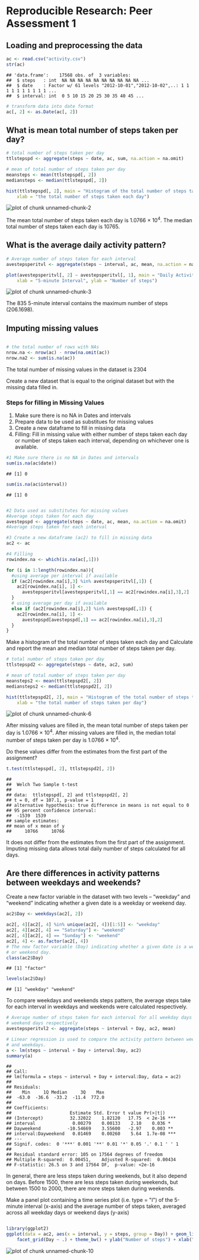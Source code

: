# Reproducible Research: Peer Assessment 1


## Loading and preprocessing the data

```r
ac <- read.csv("activity.csv")
str(ac)
```

```
## 'data.frame':	17568 obs. of  3 variables:
##  $ steps   : int  NA NA NA NA NA NA NA NA NA NA ...
##  $ date    : Factor w/ 61 levels "2012-10-01","2012-10-02",..: 1 1 1 1 1 1 1 1 1 1 ...
##  $ interval: int  0 5 10 15 20 25 30 35 40 45 ...
```

```r
# transform data into date format
ac[, 2] <- as.Date(ac[, 2])
```



## What is mean total number of steps taken per day?


```r
# total number of steps taken per day
ttlstepspd <- aggregate(steps ~ date, ac, sum, na.action = na.omit)

# mean of total number of steps taken per day
meansteps <- mean(ttlstepspd[, 2])
mediansteps <- median(ttlstepspd[, 2])

hist(ttlstepspd[, 2], main = "Histogram of the total number of steps taken each day", 
    xlab = "the total number of steps taken each day")
```

![plot of chunk unnamed-chunk-2](figure/unnamed-chunk-2.png) 



The mean total number of steps taken each day is 1.0766 &times; 10<sup>4</sup>.
The median total number of steps taken each day is 10765.



## What is the average daily activity pattern?


```r
# Average number of steps taken for each interval
avestepsperitvl <- aggregate(steps ~ interval, ac, mean, na.action = na.omit)

plot(avestepsperitvl[, 2] ~ avestepsperitvl[, 1], main = "Daily Activity Pattern", 
    xlab = "5-minute Interval", ylab = "Number of steps")
```

![plot of chunk unnamed-chunk-3](figure/unnamed-chunk-3.png) 


The 835 5-minute interval contains the maximum number of steps (206.1698).


## Imputing missing values


```r

# the total number of rows with NAs
nrow.na <- nrow(ac) - nrow(na.omit(ac))
nrow.na2 <- sum(is.na(ac))
```

The total number of missing values in the dataset is 2304

Create a new dataset that is equal to the original dataset but with the missing data filled in.

### Steps for filling in Missing Values
1. Make sure there is no NA in Dates and intervals
2. Prepare data to be used as substitues for missing values
3. Create a new dataframe to fill in missing data
4. Filling: Fill in missing value with either number of steps taken each day or number of steps taken each interval, depending on whichever one is available.


```r
#1 Make sure there is no NA in Dates and intervals
sum(is.na(ac$date))
```

```
## [1] 0
```

```r
sum(is.na(ac$interval))
```

```
## [1] 0
```

```r

#2 Data used as substitutes for missing values
#Average steps taken for each day
avestepspd <- aggregate(steps ~ date, ac, mean, na.action = na.omit)
#Average steps taken for each interval

#3 Create a new dataframe (ac2) to fill in missing data
ac2 <- ac 

#4 Filling
rowindex.na <- which(is.na(ac[,1]))

for (i in 1:length(rowindex.na)){
  #using average per interval if available
  if (ac2[rowindex.na[i],3] %in% avestepsperitvl[,1]) {
    ac2[rowindex.na[i], 1] <- 
      avestepsperitvl[avestepsperitvl[,1] == ac2[rowindex.na[i],3],2]
  } 
  # using average per day if available
  else if (ac2[rowindex.na[i],2] %in% avestepspd[,1]) {  
    ac2[rowindex.na[i], 1] <-  
      avestepspd[avestepspd[,1] == ac2[rowindex.na[i],3],2]
  }  
}
```



Make a histogram of the total number of steps taken each day and Calculate and report the mean and median total number of steps taken per day. 

```r
# total number of steps taken per day
ttlstepspd2 <- aggregate(steps ~ date, ac2, sum)

# mean of total number of steps taken per day
meansteps2 <- mean(ttlstepspd2[, 2])
mediansteps2 <- median(ttlstepspd2[, 2])

hist(ttlstepspd2[, 2], main = "Histogram of the total number of steps taken per day \n After missing values are imputed", 
    xlab = "the total number of steps taken per day")
```

![plot of chunk unnamed-chunk-6](figure/unnamed-chunk-6.png) 


After missing values are filled in, the mean total number of steps taken per day is 1.0766 &times; 10<sup>4</sup>.
After missing values are filled in, the median total number of steps taken per day is 1.0766 &times; 10<sup>4</sup>.


Do these values differ from the estimates from the first part of the assignment?

```r
t.test(ttlstepspd[, 2], ttlstepspd2[, 2])
```

```
## 
## 	Welch Two Sample t-test
## 
## data:  ttlstepspd[, 2] and ttlstepspd2[, 2]
## t = 0, df = 107.1, p-value = 1
## alternative hypothesis: true difference in means is not equal to 0
## 95 percent confidence interval:
##  -1539  1539
## sample estimates:
## mean of x mean of y 
##     10766     10766
```


It does not differ from the estimates from the first part of the assignment. Imputing missing data allows total daily number of steps calculated for all days.


## Are there differences in activity patterns between weekdays and weekends?

Create a new factor variable in the dataset with two levels – “weekday” and “weekend” indicating whether a given date is a weekday or weekend day.

```r
ac2$Day <- weekdays(ac2[, 2])

ac2[, 4][ac2[, 4] %in% unique(ac2[, 4])[1:5]] <- "weekday"
ac2[, 4][ac2[, 4] == "Saturday"] <- "weekend"
ac2[, 4][ac2[, 4] == "Sunday"] <- "weekend"
ac2[, 4] <- as.factor(ac2[, 4])
# The new factor variable (Day) indicating whether a given date is a weedday
# or weekend day.
class(ac2$Day)
```

```
## [1] "factor"
```

```r
levels(ac2$Day)
```

```
## [1] "weekday" "weekend"
```



To compare weekdays and weekends steps pattern, the average steps take for each interval in weekdays and weekends were calculated respectively. 

```r
# Average number of steps taken for each interval for all weekday days or
# weekend days respectively
avestepsperitvl2 <- aggregate(steps ~ interval + Day, ac2, mean)

# Linear regression is used to compare the activity pattern between weekends
# and weekdays.
a <- lm(steps ~ interval + Day + interval:Day, ac2)
summary(a)
```

```
## 
## Call:
## lm(formula = steps ~ interval + Day + interval:Day, data = ac2)
## 
## Residuals:
##    Min     1Q Median     3Q    Max 
##  -63.0  -36.6  -33.2  -11.4  772.0 
## 
## Coefficients:
##                      Estimate Std. Error t value Pr(>|t|)    
## (Intercept)          32.32022    1.82120   17.75  < 2e-16 ***
## interval              0.00279    0.00133    2.10    0.036 *  
## Dayweekend          -10.54669    3.55600   -2.97    0.003 ** 
## interval:Dayweekend   0.01469    0.00260    5.64  1.7e-08 ***
## ---
## Signif. codes:  0 '***' 0.001 '**' 0.01 '*' 0.05 '.' 0.1 ' ' 1
## 
## Residual standard error: 105 on 17564 degrees of freedom
## Multiple R-squared:  0.00451,	Adjusted R-squared:  0.00434 
## F-statistic: 26.5 on 3 and 17564 DF,  p-value: <2e-16
```

In general, there are less steps taken during weekends, but it also depend on days. Before 1500, there are less steps taken during weekends, but between 1500 to 2000, there are more steps taken during weekends.


Make a panel plot containing a time series plot (i.e. type = "l") of the 5-minute interval (x-axis) and the average number of steps taken, averaged across all weekday days or weekend days (y-axis)


```r

library(ggplot2)
ggplot(data = ac2, aes(x = interval, y = steps, group = Day)) + geom_line() + 
    facet_grid(Day ~ .) + theme_bw() + ylab("Number of steps") + xlab("Interval")
```

![plot of chunk unnamed-chunk-10](figure/unnamed-chunk-10.png) 

